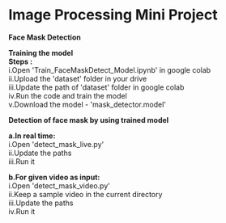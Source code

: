 # Image Processing Mini Project
__Face Mask Detection__

**Training the model**   
**Steps :**  
i.Open 'Train_FaceMaskDetect_Model.ipynb' in google colab   
ii.Upload the 'dataset' folder in your drive  
iii.Update the path of 'dataset' folder in google colab  
iv.Run the code and train the model  
v.Download the model - 'mask_detector.model' 

**Detection of face mask by using trained model**

**a.In real time:**  
i.Open 'detect_mask_live.py'  
ii.Update the paths  
iii.Run it  

**b.For given video as input:**  
i.Open 'detect_mask_video.py'  
ii.Keep a sample video in the current directory  
iii.Update the paths  
iv.Run it  

